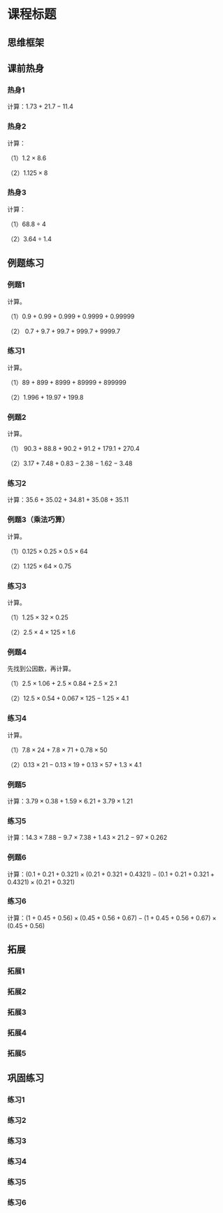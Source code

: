 # 课程标题

## 思维框架



## 课前热身

### 热身1

计算：$1.73+21.7-11.4$



### 热身2

计算：

（1）$1.2\times8.6$

（2）$1.125\times8$



### 热身3

计算：

（1）$68.8\div4$

（2）$3.64\div1.4$





## 例题练习

### 例题1

计算。

（1）$0.9+0.99+0.999+0.9999+0.99999$

（2） $0.7+9.7+99.7+999.7+9999.7$





### 练习1

计算。

（1）$89+899+8999+89999+899999$

（2）$1.996+19.97+199.8$





### 例题2

计算。

（1） $90.3+88.8+90.2+91.2+179.1+270.4$

（2）$3.17+7.48+0.83-2.38-1.62-3.48$





### 练习2

计算：$35.6+35.02+34.81+35.08+35.11$





### 例题3（乘法巧算）

计算。

（1）$0.125\times0.25\times0.5\times64$

（2）$1.125\times64\times0.75$



### 练习3

计算。

（1）$1.25\times32\times0.25$



（2）$2.5\times4\times125\times1.6$





### 例题4

先找到公因数，再计算。

（1）$2.5\times1.06+2.5\times0.84+2.5\times2.1$

（2）$12.5\times0.54+0.067\times125-1.25\times4.1$





### 练习4

计算。

（1）$7.8\times24+7.8\times71+0.78\times50$

（2）$0.13\times21-0.13\times19+0.13\times57+1.3\times4.1$







### 例题5

计算：$3.79\times0.38+1.59\times6.21+3.79\times1.21$



### 练习5

计算：$14.3\times7.88-9.7\times7.38+1.43\times21.2-97\times0.262$





### 例题6

计算：$(0.1+0.21+0.321)\times(0.21+0.321+0.4321)-(0.1+0.21+0.321+0.4321)\times(0.21+0.321)$



### 练习6

计算：$(1+0.45+0.56)\times(0.45+0.56+0.67)-(1+0.45+0.56+0.67)\times(0.45+0.56)$





## 拓展

### 拓展1



### 拓展2



### 拓展3



### 拓展4



### 拓展5



## 巩固练习

### 练习1



### 练习2



### 练习3



### 练习4



### 练习5



### 练习6
